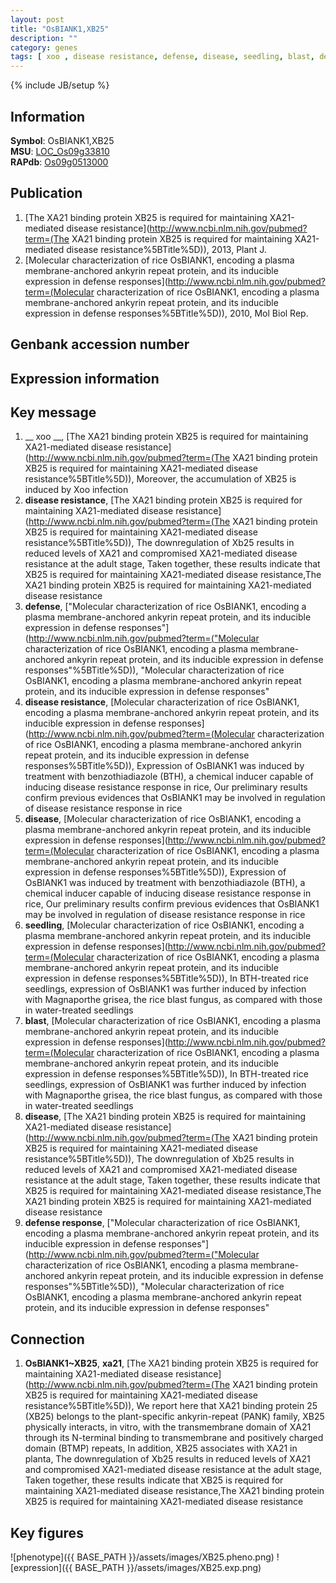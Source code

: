 ```yaml
---
layout: post
title: "OsBIANK1,XB25"
description: ""
category: genes
tags: [ xoo , disease resistance, defense, disease, seedling, blast, defense response, Gene]
---
```

{% include JB/setup %}

## Information
__Symbol__: OsBIANK1,XB25  
__MSU__: [LOC_Os09g33810](http://rice.plantbiology.msu.edu/cgi-bin/ORF_infopage.cgi?orf=LOC_Os09g33810)  
__RAPdb__: [Os09g0513000](http://rapdb.dna.affrc.go.jp/viewer/gbrowse_details/irgsp1?name=Os09g0513000)  

## Publication
1. [The XA21 binding protein XB25 is required for maintaining XA21-mediated disease resistance](http://www.ncbi.nlm.nih.gov/pubmed?term=(The XA21 binding protein XB25 is required for maintaining XA21-mediated disease resistance%5BTitle%5D)), 2013, Plant J.
2. [Molecular characterization of rice OsBIANK1, encoding a plasma membrane-anchored ankyrin repeat protein, and its inducible expression in defense responses](http://www.ncbi.nlm.nih.gov/pubmed?term=(Molecular characterization of rice OsBIANK1, encoding a plasma membrane-anchored ankyrin repeat protein, and its inducible expression in defense responses%5BTitle%5D)), 2010, Mol Biol Rep.

## Genbank accession number

## Expression information

## Key message
1. __ xoo __, [The XA21 binding protein XB25 is required for maintaining XA21-mediated disease resistance](http://www.ncbi.nlm.nih.gov/pubmed?term=(The XA21 binding protein XB25 is required for maintaining XA21-mediated disease resistance%5BTitle%5D)),  Moreover, the accumulation of XB25 is induced by Xoo infection
2. __disease resistance__, [The XA21 binding protein XB25 is required for maintaining XA21-mediated disease resistance](http://www.ncbi.nlm.nih.gov/pubmed?term=(The XA21 binding protein XB25 is required for maintaining XA21-mediated disease resistance%5BTitle%5D)),  The downregulation of Xb25 results in reduced levels of XA21 and compromised XA21-mediated disease resistance at the adult stage, Taken together, these results indicate that XB25 is required for maintaining XA21-mediated disease resistance,The XA21 binding protein XB25 is required for maintaining XA21-mediated disease resistance
3. __defense__, ["Molecular characterization of rice OsBIANK1, encoding a plasma membrane-anchored ankyrin repeat protein, and its inducible expression in defense responses"](http://www.ncbi.nlm.nih.gov/pubmed?term=("Molecular characterization of rice OsBIANK1, encoding a plasma membrane-anchored ankyrin repeat protein, and its inducible expression in defense responses"%5BTitle%5D)), "Molecular characterization of rice OsBIANK1, encoding a plasma membrane-anchored ankyrin repeat protein, and its inducible expression in defense responses"
4. __disease resistance__, [Molecular characterization of rice OsBIANK1, encoding a plasma membrane-anchored ankyrin repeat protein, and its inducible expression in defense responses](http://www.ncbi.nlm.nih.gov/pubmed?term=(Molecular characterization of rice OsBIANK1, encoding a plasma membrane-anchored ankyrin repeat protein, and its inducible expression in defense responses%5BTitle%5D)),  Expression of OsBIANK1 was induced by treatment with benzothiadiazole (BTH), a chemical inducer capable of inducing disease resistance response in rice, Our preliminary results confirm previous evidences that OsBIANK1 may be involved in regulation of disease resistance response in rice
5. __disease__, [Molecular characterization of rice OsBIANK1, encoding a plasma membrane-anchored ankyrin repeat protein, and its inducible expression in defense responses](http://www.ncbi.nlm.nih.gov/pubmed?term=(Molecular characterization of rice OsBIANK1, encoding a plasma membrane-anchored ankyrin repeat protein, and its inducible expression in defense responses%5BTitle%5D)),  Expression of OsBIANK1 was induced by treatment with benzothiadiazole (BTH), a chemical inducer capable of inducing disease resistance response in rice, Our preliminary results confirm previous evidences that OsBIANK1 may be involved in regulation of disease resistance response in rice
6. __seedling__, [Molecular characterization of rice OsBIANK1, encoding a plasma membrane-anchored ankyrin repeat protein, and its inducible expression in defense responses](http://www.ncbi.nlm.nih.gov/pubmed?term=(Molecular characterization of rice OsBIANK1, encoding a plasma membrane-anchored ankyrin repeat protein, and its inducible expression in defense responses%5BTitle%5D)),  In BTH-treated rice seedlings, expression of OsBIANK1 was further induced by infection with Magnaporthe grisea, the rice blast fungus, as compared with those in water-treated seedlings
7. __blast__, [Molecular characterization of rice OsBIANK1, encoding a plasma membrane-anchored ankyrin repeat protein, and its inducible expression in defense responses](http://www.ncbi.nlm.nih.gov/pubmed?term=(Molecular characterization of rice OsBIANK1, encoding a plasma membrane-anchored ankyrin repeat protein, and its inducible expression in defense responses%5BTitle%5D)),  In BTH-treated rice seedlings, expression of OsBIANK1 was further induced by infection with Magnaporthe grisea, the rice blast fungus, as compared with those in water-treated seedlings
8. __disease__, [The XA21 binding protein XB25 is required for maintaining XA21-mediated disease resistance](http://www.ncbi.nlm.nih.gov/pubmed?term=(The XA21 binding protein XB25 is required for maintaining XA21-mediated disease resistance%5BTitle%5D)),  The downregulation of Xb25 results in reduced levels of XA21 and compromised XA21-mediated disease resistance at the adult stage, Taken together, these results indicate that XB25 is required for maintaining XA21-mediated disease resistance,The XA21 binding protein XB25 is required for maintaining XA21-mediated disease resistance
9. __defense response__, ["Molecular characterization of rice OsBIANK1, encoding a plasma membrane-anchored ankyrin repeat protein, and its inducible expression in defense responses"](http://www.ncbi.nlm.nih.gov/pubmed?term=("Molecular characterization of rice OsBIANK1, encoding a plasma membrane-anchored ankyrin repeat protein, and its inducible expression in defense responses"%5BTitle%5D)), "Molecular characterization of rice OsBIANK1, encoding a plasma membrane-anchored ankyrin repeat protein, and its inducible expression in defense responses"

## Connection
1. __OsBIANK1~XB25__, __xa21__, [The XA21 binding protein XB25 is required for maintaining XA21-mediated disease resistance](http://www.ncbi.nlm.nih.gov/pubmed?term=(The XA21 binding protein XB25 is required for maintaining XA21-mediated disease resistance%5BTitle%5D)),  We report here that XA21 binding protein 25 (XB25) belongs to the plant-specific ankyrin-repeat (PANK) family, XB25 physically interacts, in vitro, with the transmembrane domain of XA21 through its N-terminal binding to transmembrane and positively charged domain (BTMP) repeats, In addition, XB25 associates with XA21 in planta, The downregulation of Xb25 results in reduced levels of XA21 and compromised XA21-mediated disease resistance at the adult stage, Taken together, these results indicate that XB25 is required for maintaining XA21-mediated disease resistance,The XA21 binding protein XB25 is required for maintaining XA21-mediated disease resistance

## Key figures
![phenotype]({{ BASE_PATH }}/assets/images/XB25.pheno.png)
![expression]({{ BASE_PATH }}/assets/images/XB25.exp.png)



